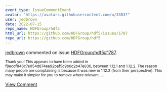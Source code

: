 ```yaml
---
event_type: IssueCommentEvent
avatar: "https://avatars.githubusercontent.com/u/3303?"
user: jedbrown
date: 2022-07-15
repo_name: HDFGroup/hdf5
html_url: https://github.com/HDFGroup/hdf5/issues/1787
repo_url: https://github.com/HDFGroup/hdf5
---
```


<a href='https://github.com/jedbrown' target='_blank'>jedbrown</a> commented on issue <a href='https://github.com/HDFGroup/hdf5/issues/1787' target='_blank'>HDFGroup/hdf5#1787</a>.

<small>Thank you! This appears to have been added in f8ecdf846c7e054d874ea92baf5c9b6c2b47e836, between 1.12.1 and 1.12.2. The reason many people are complaining is because it was new in 1.12.2 (from their perspective). This may make it simpler for you to remove where relevant....</small>

<a href='https://github.com/HDFGroup/hdf5/issues/1787' target='_blank'>View Comment</a>